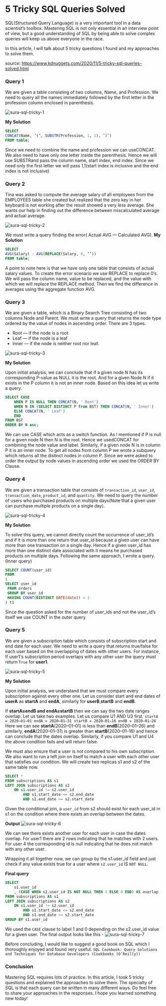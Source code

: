 # 5 Tricky SQL Queries Solved

SQL(Structured Query Language) is a very important tool in a data scientist’s toolbox. Mastering SQL is not only essential in an interview point of view, but a good understanding of SQL by being able to solve complex queries will keep us above everyone in the race.

In this article, I will talk about 5 tricky questions I found and my approaches to solve them.


source: https://www.kdnuggets.com/2020/11/5-tricky-sql-queries-solved.html

### Query 1
 
We are given a table consisting of two columns, Name, and Profession. We need to query all the names immediately followed by the first letter in the profession column enclosed in parenthesis.

![sura-sql-tricky-1](https://user-images.githubusercontent.com/12711066/158300867-7de88590-5366-485d-92d8-339eb39cd967.png)

**My Solution**
```sql
SELECT
CONCAT(Name, ’(‘, SUBSTR(Profession, 1, 1), ’)’) 
FROM table;
```

Since we need to combine the name and profession we can useCONCAT. We also need to have only one letter inside the parenthesis. Hence we will use SUBSTRand pass the column name, start index, end index. Since we need only the first letter we will pass 1,1(start index is inclusive and the end index is not inclusive)

### Query 2
 
Tina was asked to compute the average salary of all employees from the EMPLOYEES table she created but realized that the zero key in her keyboard is not working after the result showed a very less average. She wants our help in finding out the difference between miscalculated average and actual average.

![sura-sql-tricky-2](https://user-images.githubusercontent.com/12711066/158300944-7a36f3be-e5ab-4558-9683-e5b760dba416.png)

We must write a query finding the error( Actual AVG — Calculated AVG).
**My Solution**
```sql
SELECT  
AVG(Salary) - AVG(REPLACE(Salary, 0, ’’))  
FROM table;
```

A point to note here is that we have only one table that consists of actual salary values. To create the error scenario we use REPLACE to replace 0’s. We will pass the column name, value to be replaced, and the value with which we will replace the REPLACE method. Then we find the difference in averages using the aggregate function AVG.

### Query 3
 
We are given a table, which is a Binary Search Tree consisting of two columns Node and Parent. We must write a query that returns the node type ordered by the value of nodes in ascending order. There are 3 types.
- Root — if the node is a root
- Leaf — if the node is a leaf
- Inner — if the node is neither root nor leaf.

![sura-sql-tricky-3](https://user-images.githubusercontent.com/12711066/158301122-5cd25b6a-5db2-4118-8f7e-06e53a1d0171.png)

**My Solution**

Upon initial analysis, we can conclude that if a given node N has its corresponding P-value as NULL it is the root. And for a given Node N if it exists in the P column it is not an inner node. Based on this idea let us write a query.
```sql
SELECT CASE
    WHEN P IS NULL THEN CONCAT(N, ' Root')
    WHEN N IN (SELECT DISTINCT P from BST) THEN CONCAT(N, ' Inner')
    ELSE CONCAT(N, ' Leaf')
    END
FROM BST
ORDER BY N asc;
```

We can use CASE which acts as a switch function. As I mentioned if P is null for a given node N then N is the root. Hence we usedCONCAT for combining the node value and label. Similarly, if a given node N is in column P it is an inner node. To get all nodes from column P we wrote a subquery which returns all the distinct nodes in column P. Since we were asked to order the output by node values in ascending order we used the ORDER BY Clause.

### Query 4
 
We are given a transaction table that consists of `transaction_id`, `user_id`, `transaction_date`, `product_id`, and `quantity`. We need to query the number of users who purchased products on multiple days(Note that a given user can purchase multiple products on a single day).

![sura-sql-tricky-4](https://user-images.githubusercontent.com/12711066/158301291-892f5e23-0a0e-4135-9221-732ce0262fb7.png)

**My Solution**

To solve this query, we cannot directly count the occurrence of user_id’s and if it is more than one return that user_id because a given user can have more than one transaction on a single day. Hence if a given user_id has more than one distinct date associated with it means he purchased products on multiple days. Following the same approach, I wrote a query. (Inner query)
```sql
SELECT COUNT(user_id)
FROM
(
SELECT user_id
 FROM orders
 GROUP BY user_id
 HAVING COUNT(DISTINCT DATE(date)) > 1
) t1
```

Since the question asked for the number of user_ids and not the user_id’s itself we use COUNT in the outer query.

### Query 5
 
We are given a subscription table which consists of subscription start and end date for each user. We need to write a query that returns true/false for each user based on the overlapping of dates with other users. For instance, If user1's subscription period overlaps with any other user the query must return `True` for **user1**.

![sura-sql-tricky-5](https://user-images.githubusercontent.com/12711066/158301409-0cd1b601-0c05-46b6-9abf-451d16ebaaef.png)

**My Solution**

Upon initial analysis, we understand that we must compare every subscription against every other one. Let us consider start and end dates of **userA** as **startA** and **endA**, similarly for **userB**,**startB** and **endB**.

If **startA≤endB and endA≥startB** then we can say the two date ranges overlap. Let us take two examples. Let us compare U1 AND U3 first.
`
startA = 2020–01–01
endA = 2020–01–31
startB = 2020–01–16
endB = 2020–01–26
`
Here we can see **startA**(2020–01–01) is less than **endB**(2020–01–26) and similarly, **endA**(2020–01–31) is greater than **startB**(2020–01–16) and hence can conclude that the dates overlap. Similarly, if you compare U1 and U4 the above condition fails and will return false.

We must also ensure that a user is not compared to his own subscription. We also want to run a left join on itself to match a user with each other user that satisfies our condition. We will create two replicas s1 and s2 of the same table now.

```sql
SELECT *
FROM subscriptions AS s1
LEFT JOIN subscriptions AS s2
    ON s1.user_id != s2.user_id
        AND s1.start_date <= s2.end_date
        AND s1.end_date >= s2.start_date
```

Given the conditional join, a `user_id` from s2 should exist for each user_id in s1 on the condition where there exists an overlap between the dates.

**Output**
![sura-sql-tricky-6](https://user-images.githubusercontent.com/12711066/158301626-e12eb460-87ce-4663-bfcb-86354d73bcbb.png)

We can see there exists another user for each user in case the dates overlap. For user1 there are 2 rows indicating that he matches with 2 users. For user 4 the corresponding id is null indicating that he does not match with any other user.

Wrapping it all together now, we can group by the s1.user_id field and just check if any value exists true for a user where `s2.user_id` IS `NOT NULL`.

**Final query**
```sql
SELECT
    s1.user_id
    , (CASE WHEN s2.user_id IS NOT NULL THEN 1 ELSE 0 END) AS overlap
FROM subscriptions AS s1
LEFT JOIN subscriptions AS s2
    ON s1.user_id != s2.user_id
        AND s1.start_date <= s2.end_date
        AND s1.end_date >= s2.start_date
GROUP BY s1.user_id
```

We used the `CASE` clause to label 1 and 0 depending on the s2.user_id value for a given user. The final output looks like this -
![sura-sql-tricky-7](https://user-images.githubusercontent.com/12711066/158301705-b89e24ee-1092-4dc5-8cfa-7736ad9ca59b.png)

Before concluding, I would like to suggest a good book on SQL which I thoroughly enjoyed and found very useful. `SQL Cookbook: Query Solutions and Techniques for Database Developers (Cookbooks (O’Reilly))`

### Conclusion
 
Mastering SQL requires lots of practice. In this article, I took 5 tricky questions and explained the approaches to solve them. The specialty of SQL is that each query can be written in many different ways. Do feel free to share your approaches in the responses. I hope you learned something new today!
